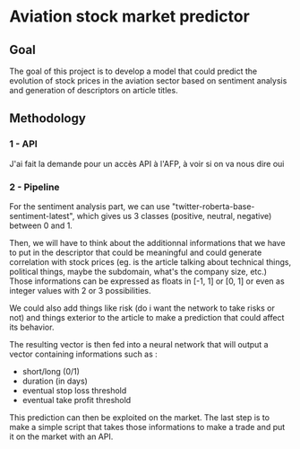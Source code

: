 # Aviation stock market predictor

## Goal
The goal of this project is to develop a model that could predict the evolution of stock prices in the aviation sector based on sentiment analysis and generation of descriptors on article titles.
## Methodology
### 1 - API 
J'ai fait la demande pour un accès API à l'AFP, à voir si on va nous dire oui
### 2 - Pipeline
For the sentiment analysis part, we can use "twitter-roberta-base-sentiment-latest", which gives us 3 classes (positive, neutral, negative) between 0 and 1. 

Then, we will have to think about the additionnal informations that we have to put in the descriptor that could be meaningful and could generate correlation with stock prices (eg. is the article talking about technical things, political things, maybe the subdomain, what's the company size, etc.) Those informations can be expressed as floats in [-1, 1] or [0, 1] or even as integer values with 2 or 3 possibilities. 

We could also add things like risk (do i want the network to take risks or not) and things exterior to the article to make a prediction that could affect its behavior.

The resulting vector is then fed into a neural network that will output a vector containing informations such as :

* short/long (0/1)
* duration (in days)
* eventual stop loss threshold
* eventual take profit threshold

This prediction can then be exploited on the market. The last step is to make a simple script that takes those informations to make a trade and put it on the market with an API.
